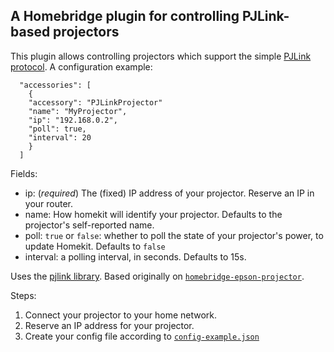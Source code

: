 ## A Homebridge plugin for controlling PJLink-based projectors 

This plugin allows controlling projectors which support the simple [PJLink protocol](https://pjlink.jbmia.or.jp/english/).  A configuration example:

```
  "accessories": [
    {
	"accessory": "PJLinkProjector"
	"name": "MyProjector",
	"ip": "192.168.0.2",
	"poll": true,
	"interval": 20
    }
  ]
```

Fields:

- ip: (_required_) The (fixed) IP address of your projector.  Reserve an IP in your router.
- name: How homekit will identify your projector.  Defaults to the projector's self-reported name.
- poll: `true` or `false`: whether to poll the state of your projector's power, to update Homekit.  Defaults to `false`
- interval: a polling interval, in seconds. Defaults to 15s.


Uses the [pjlink library](https://github.com/sy1vain/node-pjlink).
Based originally on [`homebridge-epson-projector`](https://github.com/valkjsaaa/homebridge-epson-projector).

Steps:

1. Connect your projector to your home network.
2. Reserve an IP address for your projector.
3. Create your config file according to [`config-example.json`](config-example.json)
